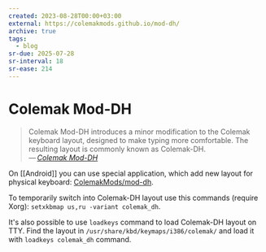 ```yaml
---
created: 2023-08-28T00:00+03:00
external: https://colemakmods.github.io/mod-dh/
archive: true
tags:
  - blog
sr-due: 2025-07-28
sr-interval: 18
sr-ease: 214
---
```


# Colemak Mod-DH

> Colemak Mod-DH introduces a minor modification to the Colemak keyboard layout, designed to make typing more comfortable. The resulting layout is commonly known as Colemak-DH.\
> — <cite>[Colemak Mod-DH](https://colemakmods.github.io/mod-dh/)</cite>

On [[Android]] you can use special application, which add new layout for physical keyboard: [ColemakMods/mod-dh](https://github.com/ColemakMods/mod-dh/tree/master/android).

To temporarily switch into Colemak-DH layout use this commands (require Xorg): `setxkbmap us,ru -variant colemak_dh`.

It's also possible to use `loadkeys` command to load Colemak-DH layout on TTY. Find the layout in `/usr/share/kbd/keymaps/i386/colemak/` and load it with `loadkeys colemak_dh` command.
